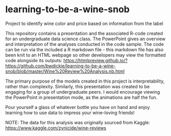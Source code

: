 # learning-to-be-a-wine-snob
Project to identify wine color and price based on information from the label

This repository contains a presentation and the associated R-code created for an undergraduate data science class. The PowerPoint gives an overview and interpretation of the analyses conducted in the code sample. The code can be run via the included a R markdown file - this markdown file has also been knit to an HTML webpage so other developers may view the formatted code alongside its outputs: https://htmlpreview.github.io/?https://github.com/bwdickie/learning-to-be-a-wine-snob/blob/master/Wine%20Review%20Analysis.nb.html

The primary purpose of the models created in this project is interpretability, rather than complexity. Similarly, this presentation was created to be engaging for a group of undergraduate peers. I would encourage viewing the PowerPoint in presentation mode, as the animations are half the fun. 

Pour yourself a glass of whatever bottle you have on hand and enjoy learning how to use data to impress your wine-loving friends!

NOTE: The data for this analysis was originally sourced from Kaggle: https://www.kaggle.com/zynicide/wine-reviews 
